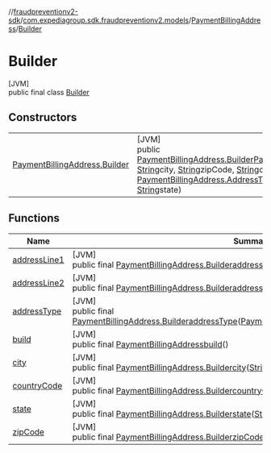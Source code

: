 //[fraudpreventionv2-sdk](../../../../index.md)/[com.expediagroup.sdk.fraudpreventionv2.models](../../index.md)/[PaymentBillingAddress](../index.md)/[Builder](index.md)

# Builder

[JVM]\
public final class [Builder](index.md)

## Constructors

| | |
|---|---|
| [PaymentBillingAddress.Builder](-payment-billing-address.-builder.md) | [JVM]<br>public [PaymentBillingAddress.Builder](index.md)[PaymentBillingAddress.Builder](-payment-billing-address.-builder.md)([String](https://docs.oracle.com/javase/8/docs/api/java/lang/String.html)addressLine1, [String](https://docs.oracle.com/javase/8/docs/api/java/lang/String.html)city, [String](https://docs.oracle.com/javase/8/docs/api/java/lang/String.html)zipCode, [String](https://docs.oracle.com/javase/8/docs/api/java/lang/String.html)countryCode, [PaymentBillingAddress.AddressType](../-address-type/index.md)addressType, [String](https://docs.oracle.com/javase/8/docs/api/java/lang/String.html)addressLine2, [String](https://docs.oracle.com/javase/8/docs/api/java/lang/String.html)state) |

## Functions

| Name | Summary |
|---|---|
| [addressLine1](address-line1.md) | [JVM]<br>public final [PaymentBillingAddress.Builder](index.md)[addressLine1](address-line1.md)([String](https://docs.oracle.com/javase/8/docs/api/java/lang/String.html)addressLine1) |
| [addressLine2](address-line2.md) | [JVM]<br>public final [PaymentBillingAddress.Builder](index.md)[addressLine2](address-line2.md)([String](https://docs.oracle.com/javase/8/docs/api/java/lang/String.html)addressLine2) |
| [addressType](address-type.md) | [JVM]<br>public final [PaymentBillingAddress.Builder](index.md)[addressType](address-type.md)([PaymentBillingAddress.AddressType](../-address-type/index.md)addressType) |
| [build](build.md) | [JVM]<br>public final [PaymentBillingAddress](../index.md)[build](build.md)() |
| [city](city.md) | [JVM]<br>public final [PaymentBillingAddress.Builder](index.md)[city](city.md)([String](https://docs.oracle.com/javase/8/docs/api/java/lang/String.html)city) |
| [countryCode](country-code.md) | [JVM]<br>public final [PaymentBillingAddress.Builder](index.md)[countryCode](country-code.md)([String](https://docs.oracle.com/javase/8/docs/api/java/lang/String.html)countryCode) |
| [state](state.md) | [JVM]<br>public final [PaymentBillingAddress.Builder](index.md)[state](state.md)([String](https://docs.oracle.com/javase/8/docs/api/java/lang/String.html)state) |
| [zipCode](zip-code.md) | [JVM]<br>public final [PaymentBillingAddress.Builder](index.md)[zipCode](zip-code.md)([String](https://docs.oracle.com/javase/8/docs/api/java/lang/String.html)zipCode) |
